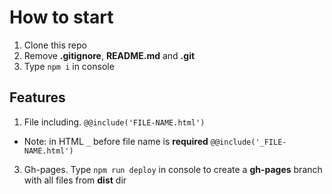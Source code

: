 # How to start
1. Clone this repo
2. Remove **.gitignore**, **README.md** and **.git**
3. Type `npm i` in console


## Features
1. File including. `@@include('FILE-NAME.html')`
* Note: in HTML `_` before file name is **required** `@@include('_FILE-NAME.html')`


3. Gh-pages. Type `npm run deploy` in console to create a **gh-pages** branch with all files from **dist** dir
